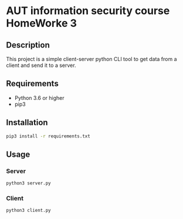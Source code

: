 # AUT information security course HomeWorke 3

## Description

This project is a simple client-server python CLI tool to get data from a client and send it to a server.

## Requirements

- Python 3.6 or higher
- pip3

## Installation

```bash
pip3 install -r requirements.txt
```

## Usage

### Server

```bash
python3 server.py
```

### Client

```bash
python3 client.py
```


